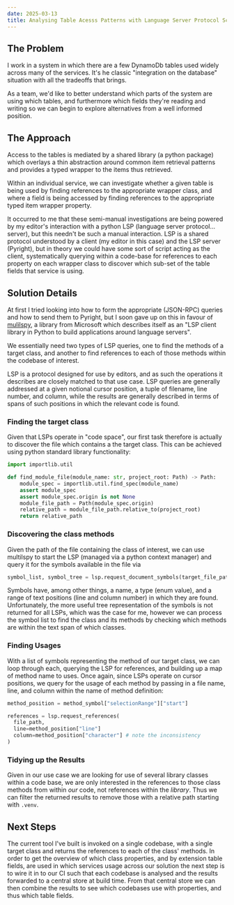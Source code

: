 ```yaml
---
date: 2025-03-13
title: Analysing Table Acesss Patterns with Language Server Protocol Scripting
---
```


## The Problem
I work in a system in which there are a few DynamoDb tables used widely across many of the services. It's he classic "integration on the database" situation with all the tradeoffs that brings.

As a team, we'd like to better understand which parts of the system are using which tables, and furthermore which fields they're reading and writing so we can begin to explore alternatives from a well informed position.

## The Approach
Access to the tables is mediated by a shared library (a python package) which overlays a thin abstraction around common item retrieval patterns and provides a typed wrapper to the items thus retrieved.

Within an individual service, we can investigate whether a given table is being used by finding references to the appropriate wrapper class, and where a field is being accessed by finding references to the appropriate typed item wrapper property.

It occurred to me that these semi-manual investigations are being powered by my editor's interaction with a python LSP (language server protocol... server), but this needn't be such a manual interaction. LSP is a shared protocol understood by a client (my editor in this case) and the LSP server (Pyright), but in theory we could have some sort of script acting as the client, systematically querying within a code-base for references to each property on each wrapper class to discover which sub-set of the table fields that service is using.

## Solution Details
At first I tried looking into how to form the appropriate (JSON-RPC) queries and how to send them to Pyright, but I soon gave up on this in favour of [mulilspy](https://github.com/microsoft/multilspy), a library from Microsoft which describes itself as an "LSP client library in Python to build applications around language servers".

We essentially need two types of LSP queries, one to find the methods of a target class, and another to find references to each of those methods within the codebase of interest.

LSP is a protocol designed for use by editors, and as such the operations it describes are closely matched to that use case. LSP queries are generally addressed at a given notional cursor position, a tuple of filename, line number, and column, while the results are generally described in terms of spans of such positions in which the relevant code is found.

### Finding the target class
Given that LSPs operate in "code space", our first task therefore is actually to discover the file which contains a the target class. This can be achieved using python standard library functionality:
```python
import importlib.util

def find_module_file(module_name: str, project_root: Path) -> Path:
    module_spec = importlib.util.find_spec(module_name)
    assert module_spec
    assert module_spec.origin is not None
    module_file_path = Path(module_spec.origin)
    relative_path = module_file_path.relative_to(project_root)
	return relative_path

```

### Discovering the class methods
Given the path of the file containing the class of interest, we can use multilspy to start the LSP (managed via a python context manager) and query it for the symbols available in the file via 
```python
symbol_list, symbol_tree = lsp.request_document_symbols(target_file_path)
```

Symbols have, among other things, a name, a type (enum value), and a range of text positions (line and column number) in which they are found. Unfortunately, the more useful tree representation of the symbols is not returned for all LSPs, which was the case for me, however we can process the symbol list to find the class and its methods by checking which methods are within the text span of which classes.

### Finding Usages
With a list of symbols representing the method of our target class, we can loop through each, querying the LSP for references, and building up a map of method name to uses. Once again, since LSPs operate on cursor positions, we query for the usage of each method by passing in a file name, line, and column within the name of method definition:
```python
method_position = method_symbol["selectionRange"]["start"]

references = lsp.request_references(
  file_path,
  line=method_position["line"] 
  column=method_position["character"] # note the inconsistency 
)
```

### Tidying up the Results
Given in our use case we are looking for use of several library classes within a code base, we are only interested in the references to those class methods from within _our_ code, not references within the _library_. Thus we can filter the returned results to remove those with a relative path starting with `.venv`.

## Next Steps
The current tool I've built is invoked on a single codebase, with a single target class and returns the references to each of the class' methods. In order to get the overview of which class properties, and by extension table fields, are used in which services usage across our solution the next step is to wire it in to our CI such that each codebase is analysed and the results forwarded to a central store at build time. From that central store we can then combine the results to see which codebases use with properties, and thus which table fields.
